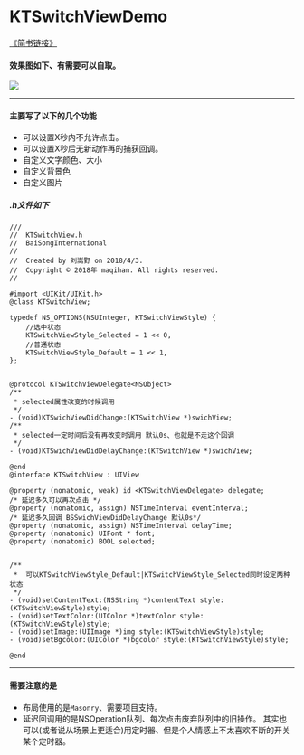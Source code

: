 # KTSwitchViewDemo
[《简书链接》](https://www.jianshu.com/p/6788fbfcfa47)
#### 效果图如下、有需要可以自取。
![](https://upload-images.jianshu.io/upload_images/1552225-163b2bf325c56034.gif?imageMogr2/auto-orient/strip)
***
#### 主要写了以下的几个功能
  - 可以设置X秒内不允许点击。
  - 可以设置X秒后无新动作再的捕获回调。
  - 自定义文字颜色、大小
  - 自定义背景色
  - 自定义图片  
##### .h文件如下
```
///
//  KTSwitchView.h
//  BaiSongInternational
//
//  Created by 刘嵩野 on 2018/4/3.
//  Copyright © 2018年 maqihan. All rights reserved.
//

#import <UIKit/UIKit.h>
@class KTSwitchView;

typedef NS_OPTIONS(NSUInteger, KTSwitchViewStyle) {
    //选中状态
    KTSwitchViewStyle_Selected = 1 << 0,
    //普通状态
    KTSwitchViewStyle_Default = 1 << 1,
};


@protocol KTSwitchViewDelegate<NSObject>
/**
 * selected属性改变的时候调用
 */
- (void)KTSwichViewDidChange:(KTSwitchView *)swichView;
/**
 * selected一定时间后没有再改变时调用 默认0s、也就是不走这个回调
 */
- (void)KTSwichViewDidDelayChange:(KTSwitchView *)swichView;

@end
@interface KTSwitchView : UIView

@property (nonatomic, weak) id <KTSwitchViewDelegate> delegate;
/* 延迟多久可以再次点击 */
@property (nonatomic, assign) NSTimeInterval eventInterval;
/* 延迟多久回调 BSSwichViewDidDelayChange 默认0s*/
@property (nonatomic, assign) NSTimeInterval delayTime;
@property (nonatomic) UIFont * font;
@property (nonatomic) BOOL selected;


/**
 *  可以KTSwitchViewStyle_Default|KTSwitchViewStyle_Selected同时设定两种状态
 */
- (void)setContentText:(NSString *)contentText style:(KTSwitchViewStyle)style;
- (void)setTextColor:(UIColor *)textColor style:(KTSwitchViewStyle)style;
- (void)setImage:(UIImage *)img style:(KTSwitchViewStyle)style;
- (void)setBgcolor:(UIColor *)bgcolor style:(KTSwitchViewStyle)style;

@end
```


***
#### 需要注意的是
- 布局使用的是`Masonry`、需要项目支持。
- 延迟回调用的是NSOperation队列、每次点击废弃队列中的旧操作。
其实也可以(或者说从场景上更适合)用定时器、但是个人情感上不太喜欢不断的开关某个定时器。

